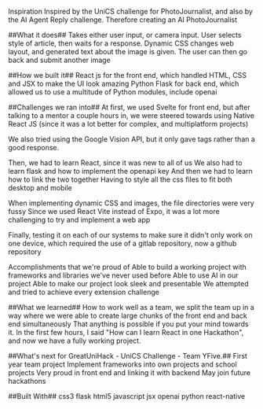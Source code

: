 Inspiration
Inspired by the UniCS challenge for PhotoJournalist, and also by the AI Agent Reply challenge. Therefore creating an AI PhotoJournalist

##What it does##
Takes either user input, or camera input. User selects style of article, then waits for a response. Dynamic CSS changes web layout, and generated text about the image is given. The user can then go back and submit another image

##How we built it##
React js for the front end, which handled HTML, CSS and JSX to make the UI look amazing Python Flask for back end, which allowed us to use a multitude of Python modules, include openai

##Challenges we ran into##
At first, we used Svelte for front end, but after talking to a mentor a couple hours in, we were steered towards using Native React JS (since it was a lot better for complex, and multiplatform projects)

We also tried using the Google Vision API, but it only gave tags rather than a good response.

Then, we had to learn React, since it was new to all of us We also had to learn flask and how to implement the openapi key And then we had to learn how to link the two together Having to style all the css files to fit both desktop and mobile

When implementing dynamic CSS and images, the file directories were very fussy Since we used React Vite instead of Expo, it was a lot more challenging to try and implement a web app

Finally, testing it on each of our systems to make sure it didn't only work on one device, which required the use of a gitlab repository, now a github repository

Accomplishments that we're proud of
Able to build a working project with frameworks and libraries we've never used before Able to use AI in our project Able to make our project look sleek and presentable We attempted and tried to achieve every extension challenge

##What we learned##
How to work well as a team, we split the team up in a way where we were able to create large chunks of the front end and back end simultaneously That anything is possible if you put your mind towards it. In the first few hours, I said "How can I learn React in one Hackathon", and now we have a fully working project.

##What's next for GreatUniHack - UniCS Challenge - Team YFive.##
First year team project Implement frameworks into own projects and school projects Very proud in front end and linking it with backend May join future hackathons

##Built With##
css3
flask
html5
javascript
jsx
openai
python
react-native
